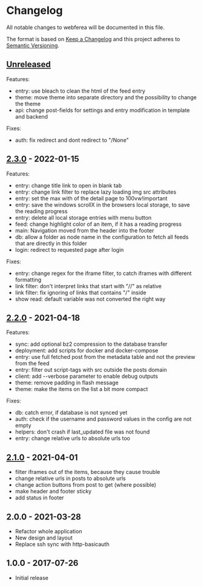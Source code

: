 # Changelog
All notable changes to webferea will be documented in this file.

The format is based on [Keep a Changelog](http://keepachangelog.com/en/1.0.0/)
and this project adheres to [Semantic Versioning](http://semver.org/spec/v2.0.0.html).

## [Unreleased]

Features:

- entry: use bleach to clean the html of the feed entry
- theme: move theme into separate directory and the possibility to change the theme
- api: change post-fields for settings and entry modification in template and backend

Fixes: 

- auth: fix redirect and dont redirect to "/None"

## [2.3.0] - 2022-01-15

Features:

- entry: change title link to open in blank tab
- entry: change link filter to replace lazy loading img src attributes
- entry: set the max with of the detail page to 100vw!important
- entry: save the windows scrollX in the browsers local storage, to save the reading progress
- entry: delete all local storage entries with menu button
- feed: change highlight color of an item, if it has a reading progress
- main: Navigation moved from the header into the footer
- db: allow a folder as node name in the configuration to fetch all feeds that are directly in this folder
- login: redirect to requested page after login

Fixes:

- entry: change regex for the iframe filter, to catch iframes with different formatting
- link filter: don't interpret links that start with "//" as relative
- link filter: fix ignoring of links that contains "/" inside
- show read: default variable was not converted the right way


## [2.2.0] - 2021-04-18

Features:

- sync: add optional bz2 compression to the database transfer
- deployment: add scripts for docker and docker-compose
- entry: use full fetched post from the metadata table and not the preview from the feed
- entry: filter out script-tags with src outside the posts domain
- client: add --verbose parameter to enable debug outputs
- theme: remove padding in flash message
- theme: make the items on the list a bit more compact

Fixes:

- db: catch error, if database is not synced yet
- auth: check if the username and password values in the config are not empty
- helpers: don't crash if last_updated file was not found
- entry: change relative urls to absolute urls too


## [2.1.0] - 2021-04-01

- filter iframes out of the items, because they cause trouble
- change relative urls in posts to absolute urls
- change action buttons from post to get (where possible)
- make header and footer sticky
- add status in footer

## 2.0.0 - 2021-03-28

- Refactor whole application
- New design and layout
- Replace ssh sync with http-basicauth

## 1.0.0 - 2017-07-26

- Initial release

[Unreleased]: https://github.com/CydNoxzed/webferea2/compare/2.3.0...HEAD
[2.3.0]: https://github.com/CydNoxzed/webferea2/compare/2.2.0...2.3.0
[2.2.0]: https://github.com/CydNoxzed/webferea2/compare/2.1.0...2.2.0
[2.1.0]: https://github.com/CydNoxzed/webferea2/compare/2.0.0...2.1.0
